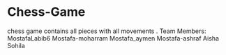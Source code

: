 # Chess-Game
chess game contains all pieces with all movements .
Team Members:
MostafaLabib6
Mostafa-moharram
Mostafa_aymen
Mostafa-ashraf
Aisha
Sohila
